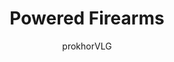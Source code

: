 ---
title: "Powered Firearms"
excerpt: "Powered firearms are somewhat analagous to power tools in Unturned Stones. These weapons are specialized (besides destructive power, they feature advantageous side effects) and have extreme situational potential - but they must be plugged into the wall to remain operable..."
author: "prokhorVLG"

raw: powered-firearms
permalink: /codex/technology/gear/firearms/powered-firearms/
layout: blank_page

page_highlight: "#b5343d"
image: "/assets/images/codex/technology/powered-firearms.png"

page_features: [
                {
                  type: 'codexHead', init: {
                    id: 'codexHead',

                    toc: [ 
                      { title: '-', url: '-' },
                    ],

                    title: "Powered Firearms",
                    flavor: "",
                    flavor_url: '',

                    description: "<p class='text-left'>Firearms in Unturned Stones can be largely categorized into three groups: <a href='#' class='infoTag common' data-info='standard-firearms' data-toggle='modal' data-target='#modalInfoTag'>standard</a>, <a href='#' class='infoTag common' data-info='covert-firearms' data-toggle='modal' data-target='#modalInfoTag'>covert</a>, and <a href='#' class='infoTag common' data-info='powered-firearms' data-toggle='modal' data-target='#modalInfoTag'>powered</a>.</p>

                    <p class='text-left'>Powered firearms are somewhat analagous to power tools in Unturned Stones. These weapons are specialized (besides destructive power, they feature advantageous side effects) and have extreme situational potential - but they must be plugged into the wall to remain operable...</p>

                    <p class='text-left'>As you can imagine, this creates an interesting combat situation, in which these extremely powerful systems can be completely negated by cutting the power cable or shutting off main power. Powered weapons are only practical because most special operations take place in facilities with ubiquitous data and power connections; but without those, they become useless hunks of metal.</p>

                    <p class='text-left'>Usually, powered weapons are utilized by specialists in conjunction with other, more common firearm types during special and black ops scenarios.</p>",

                    image: "/assets/images/codex/technology/powered-firearms.png",
                    imageBlurb: "big bewms",
                    lower_clear: 'codexLowerClear', 
                  }
                },
                {
                  type: 'paddingBar', init: {
                    size: '60px',
                  }
                },
              ]
---